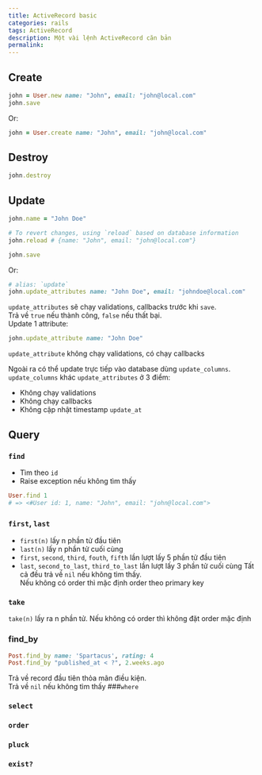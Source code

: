 ```yaml
---
title: ActiveRecord basic
categories: rails
tags: ActiveRecord
description: Một vài lệnh ActiveRecord căn bản
permalink:
---
```

## Create
```ruby
john = User.new name: "John", email: "john@local.com"
john.save
```
Or:
```ruby
john = User.create name: "John", email: "john@local.com"
```

## Destroy
```ruby
john.destroy
```

## Update
```ruby
john.name = "John Doe"

# To revert changes, using `reload` based on database information
john.reload # {name: "John", email: "john@local.com"}

john.save
```
Or:
```ruby
# alias: `update`
john.update_attributes name: "John Doe", email: "johndoe@local.com"
```
`update_attributes` sẽ chạy validations, callbacks trước khi `save`.  
Trả về `true` nếu thành công, `false` nếu thất bại.  
Update 1 attribute:  
```ruby
john.update_attribute name: "John Doe"
```
`update_attribute` không chạy validations, có chạy callbacks  

Ngoài ra có thể update trực tiếp vào database dùng `update_columns`.  
`update_columns` khác `update_attributes` ở 3 điểm:  
- Không chạy validations
- Không chạy callbacks
- Không cập nhật timestamp `update_at`

## Query
### `find`
- Tìm theo `id`
- Raise exception nếu không tìm thấy
```ruby
User.find 1
# => <#User id: 1, name: "John", email: "john@local.com">
```
### `first`, `last`
- `first(n)` lấy n phần tử đầu tiên
- `last(n)` lấy n phần tử cuối cùng
- `first`, `second`, `third`, `fouth`, `fifth` lần lượt lấy 5 phần tử đầu tiên
- `last`, `second_to_last`, `third_to_last` lần lượt lấy 3 phần tử cuối cùng
Tất cả đều trả về `nil` nếu không tìm thấy.  
Nếu không có order thì mặc định order theo primary key
### `take`
`take(n)` lấy ra n phần tử. Nếu không có order thì không đặt order mặc định
### find_by
```ruby
Post.find_by name: 'Spartacus', rating: 4
Post.find_by "published_at < ?", 2.weeks.ago
```
Trả về record đầu tiên thỏa mãn điều kiện.  
Trả về `nil` nếu không tìm thấy
###`where`
### `select`
### `order`
### `pluck`
### `exist?`

